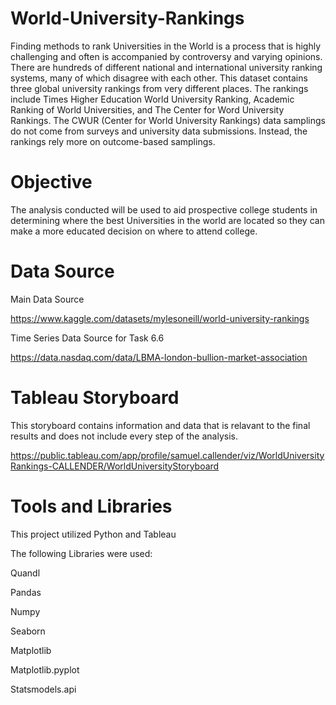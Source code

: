 # World-University-Rankings

Finding methods to rank Universities in the World is a process that is highly challenging and often is accompanied by controversy and varying opinions. There are hundreds of different national and international university ranking systems, many of which disagree with each other. This dataset contains three global university rankings from very different places. The rankings include Times Higher Education World University Ranking, Academic Ranking of World Universities, and The Center for Word University Rankings. The CWUR (Center for World University Rankings) data samplings do not come from surveys and university data submissions. Instead, the rankings rely more on outcome-based samplings.


# Objective

The analysis conducted will be used to aid prospective college students in determining where the best Universities in the world are located so they can make a more educated decision on where to attend college.

# Data Source

Main Data Source

https://www.kaggle.com/datasets/mylesoneill/world-university-rankings

Time Series Data Source for Task 6.6

https://data.nasdaq.com/data/LBMA-london-bullion-market-association

# Tableau Storyboard

This storyboard contains information and data that is relavant to the final results and does not include every step of the analysis. 

https://public.tableau.com/app/profile/samuel.callender/viz/WorldUniversityRankings-CALLENDER/WorldUniversityStoryboard

# Tools and Libraries
This project utilized Python and Tableau

The following Libraries were used:

  Quandl

  Pandas 

  Numpy 

  Seaborn 

  Matplotlib

  Matplotlib.pyplot 

  Statsmodels.api 
  

